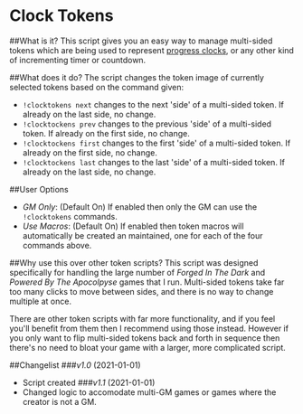 # Clock Tokens

##What is it?
This script gives you an easy way to manage multi-sided tokens which are being used to represent [progress clocks](http://bladesinthedark.com/progress-clocks), or any other kind of incrementing timer or countdown.

##What does it do?
The script changes the token image of currently selected tokens based on the command given:
* ``!clocktokens next`` changes to the next 'side' of a multi-sided token. If already on the last side, no change.
* ``!clocktockens prev`` changes to the previous 'side' of a multi-sided token. If already on the first side, no change.
* ``!clocktockens first`` changes to the first 'side' of a multi-sided token. If already on the first side, no change.
* ``!clocktockens last`` changes to the last 'side' of a multi-sided token. If already on the last side, no change.

##User Options
* _GM Only_: (Default On) If enabled then only the GM can use the ``!clocktokens`` commands.
* _Use Macros_: (Default On) If enabled then token macros will automatically be created an maintained, one for each of the four commands above.

##Why use this over other token scripts?
This script was designed specifically for handling the large number of _Forged In The Dark_ and _Powered By The Apocolpyse_ games that I run. Multi-sided tokens take far too many clicks to move between sides, and there is no way to change multiple at once.

There are other token scripts with far more functionality, and if you feel you'll benefit from them then I recommend using those instead. However if you only want to flip multi-sided tokens back and forth in sequence then there's no need to bloat your game with a larger, more complicated script.

##Changelist
###_v1.0_ (2021-01-01)
* Script created
###_v1.1_ (2021-01-01)
* Changed logic to accomodate multi-GM games or games where the creator is not a GM.
